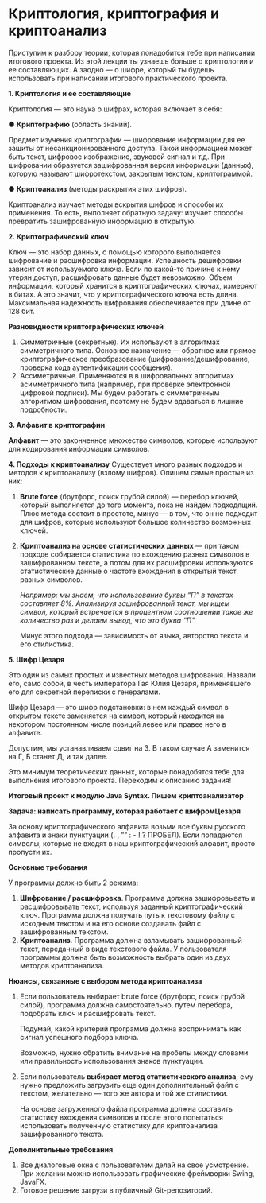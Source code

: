 # Криптология, криптография и криптоанализ

Приступим к разбору теории, которая понадобится тебе при написании итогового
проекта. Из этой лекции ты узнаешь больше о криптологии и ее составляющих. А
заодно — о шифре, который ты будешь использовать при написании итогового
практического проекта.

   **1. Криптология и ее составляющие**

   Криптология — это наука о шифрах, которая включает в себя:
  
   ● **Криптографию** (область знаний).

   Предмет изучения криптографии — шифрование информации для ее защиты от
   несанкционированного доступа. Такой информацией может быть текст, цифровое
   изображение, звуковой сигнал и т.д. При шифровании образуется зашифрованная
   версия информации (данных), которую называют шифротекстом, закрытым текстом,
   криптограммой.
 
   ● **Криптоанализ** (методы раскрытия этих шифров).

   Криптоанализ изучает методы вскрытия шифров и способы их применения. То есть,
   выполняет обратную задачу: изучает способы превратить зашифрованную
   информацию в открытую.

   **2. Криптографический ключ**

   Ключ — это набор данных, с помощью которого выполняется шифрование и
   расшифровка информации. Успешность дешифровки зависит от используемого ключа.
   Если по какой-то причине к нему утерян доступ, расшифровать данные будет
   невозможно.
   Объем информации, который хранится в криптографических ключах, измеряют в
   битах. А это значит, что у криптографического ключа есть длина. Максимальная
   надежность шифрования обеспечивается при длине от 128 бит.
 
   **Разновидности криптографических ключей**

   1. Симметричные (секретные). Их используют в алгоритмах симметричного типа.
      Основное назначение — обратное или прямое криптографическое преобразование
      (шифрование/дешифрование, проверка кода аутентификации сообщения).
   2. Ассиметричные. Применяются в в шифровальных алгоритмах асимметричного типа
      (например, при проверке электронной цифровой подписи).
      Мы будем работать с симметричным алгоритмом шифрования, поэтому не будем
      вдаваться в лишние подробности.
   
   **3. Алфавит в криптографии**

   **Алфавит** — это законченное множество символов, которые используют для
         кодирования информации символов.
   
   **4. Подходы к криптоанализу**
         Существует много разных подходов и методов к криптоанализу (взлому шифров).
         Опишем самые простые из них:
   1. **Brute force** (брутфорс, поиск грубой силой) — перебор ключей, который
         выполняется до того момента, пока не найдем подходящий. Плюс метода состоит в
         простоте, минус — в том, что он не подходит для шифров, которые используют
         большое количество возможных ключей.
   2. **Криптоанализ на основе статистических данных** — при таком подходе
         собирается статистика по вхождению разных символов в зашифрованном тексте, а
         потом для их расшифровки используются статистические данные о частоте вхождения
         в открытый текст разных символов.
   
         _Например: мы знаем, что использование буквы “П” в текстах составляет 8%.
         Анализируя зашифрованный текст, мы ищем символ, который встречается в
         процентном соотношении такое же количество раз и делаем вывод, что это буква
         “П”._

         Минус этого подхода — зависимость от языка, авторство текста и его стилистика. 
   
   **5. Шифр Цезаря**
 
   Это один из самых простых и известных методов шифрования. Назвали его, само
   собой, в честь императора Гая Юлия Цезаря, применявшего его для секретной переписки с генералами.
   
   Шифр Цезаря — это шифр подстановки: в нем каждый символ в открытом тексте
   заменяется на символ, который находится на некотором постоянном числе позиций левее или правее него в алфавите. 
   
   Допустим, мы устанавливаем сдвиг на 3. В таком случае А заменится на Г, Б станет Д, и так далее.
   
Это минимум теоретических данных, которые понадобятся тебе для выполнения итогового проекта. Переходим к описанию задания!


**Итоговый проект к модулю Java Syntax. Пишем криптоанализатор** 

**Задача: написать программу, которая работает с шифромЦезаря**
 
За основу криптографического алфавита возьми все буквы русского алфавита и знаки пунктуации (. , ”” : - ! ? ПРОБЕЛ). 
Если попадаются символы, которые не входят в наш криптографический алфавит, просто пропусти их.
         
**Основные требования**
   
У программы должно быть 2 режима: 

   1. **Шифрование / расшифровка**. Программа должна зашифровывать и
         расшифровывать текст, используя заданный криптографический ключ.
         Программа должна получать путь к текстовому файлу с исходным текстом и на его
         основе создавать файл с зашифрованным текстом.
   2. **Криптоанализ**. Программа должна взламывать зашифрованный текст, переданный
             в виде текстового файла. У пользователя программы должна быть возможность
             выбрать один из двух методов криптоанализа.

   **Нюансы, связанные с выбором метода криптоанализа**

   1. Если пользователь выбирает brute force (брутфорс, поиск грубой силой), 
         программа должна самостоятельно, путем перебора, подобрать ключ и расшифровать текст.
   
         Подумай, какой критерий программа должна воспринимать как сигнал успешного подбора ключа.

         Возможно, нужно обратить внимание на пробелы между словами или правильность
         использования знаков пунктуации.

   2. Если пользователь **выбирает метод статистического анализа**, ему нужно
   предложить загрузить еще один дополнительный файл с текстом, желательно — того
   же автора и той же стилистики.
   
      На основе загруженного файла программа должна составить статистику вхождения
      символов и после этого попытаться использовать полученную статистику для
      криптоанализа зашифрованного текста.
   

   **Дополнительные требования**
   1. Все диалоговые окна с пользователем делай на свое усмотрение. При желании 
   можно использовать графические фреймворки Swing, JavaFX.
   3. Готовое решение загрузи в публичный Git-репозиторий.